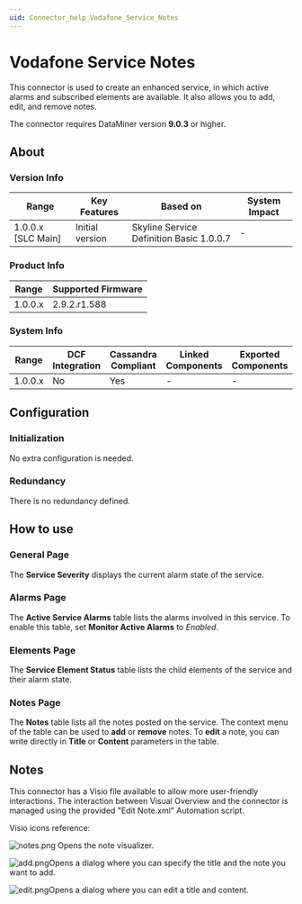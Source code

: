```yaml
---
uid: Connector_help_Vodafone_Service_Notes
---
```


# Vodafone Service Notes

This connector is used to create an enhanced service, in which active alarms and subscribed elements are available. It also allows you to add, edit, and remove notes.

The connector requires DataMiner version **9.0.3** or higher.

## About

### Version Info

| **Range**            | **Key Features** | **Based on**                             | **System Impact** |
|----------------------|------------------|------------------------------------------|-------------------|
| 1.0.0.x \[SLC Main\] | Initial version  | Skyline Service Definition Basic 1.0.0.7 | \-                |

### Product Info

| Range     | Supported Firmware     |
|-----------|------------------------|
| 1.0.0.x   | 2.9.2.r1.588           |

### System Info

| Range     | DCF Integration     | Cassandra Compliant     | Linked Components     | Exported Components     |
|-----------|---------------------|-------------------------|-----------------------|-------------------------|
| 1.0.0.x   | No                  | Yes                     | \-                    | \-                      |

## Configuration

### Initialization

No extra configuration is needed.

### Redundancy

There is no redundancy defined.

## How to use

### General Page

The **Service Severity** displays the current alarm state of the service.

### Alarms Page

The **Active Service Alarms** table lists the alarms involved in this service. To enable this table, set **Monitor Active Alarms** to *Enabled*.

### Elements Page

The **Service Element Status** table lists the child elements of the service and their alarm state.

### Notes Page

The **Notes** table lists all the notes posted on the service. The context menu of the table can be used to **add** or **remove** notes. To **edit** a note, you can write directly in **Title** or **Content** parameters in the table.

## Notes

This connector has a Visio file available to allow more user-friendly interactions. The interaction between Visual Overview and the connector is managed using the provided "Edit Note.xml" Automation script.

Visio icons reference:

![notes.png](~/connector/images/Vodafone_Service_Notes_notes.png) Opens the note visualizer.

![add.png](~/connector/images/Vodafone_Service_Notes_add.png)Opens a dialog where you can specify the title and the note you want to add.

![edit.png](~/connector/images/Vodafone_Service_Notes_edit.png)Opens a dialog where you can edit a title and content.
